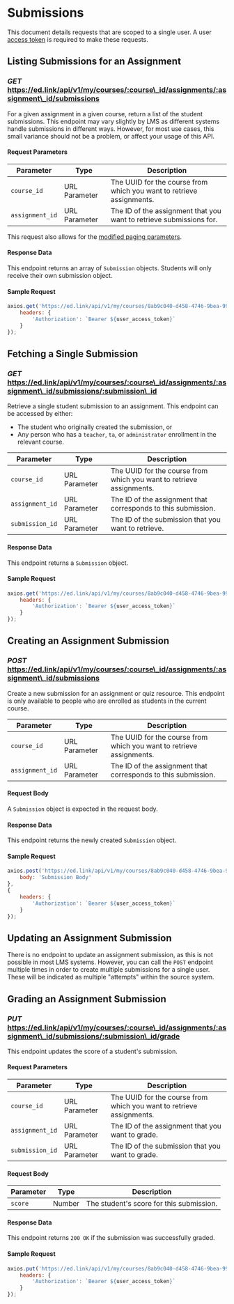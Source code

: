 # Submissions

<div class="card notice">
    <p>
        This document details requests that are scoped to a single user.
        A user <a href="/docs/user/authentication">access token</a> is required to make these requests.
    </p>
</div>

## Listing Submissions for an Assignment
### *GET* https://ed.link/api/v1/my/courses/:course\_id/assignments/:assignment\_id/submissions

For a given assignment in a given course, return a list of the student submissions. This endpoint may vary slightly by LMS as different systems handle submissions in different ways. However, for most use cases, this small variance should not be a problem, or affect your usage of this API.

#### Request Parameters

| Parameter | Type | Description |
|---|---|---|
| `course_id` | URL Parameter | The UUID for the course from which you want to retrieve assignments. |
| `assignment_id` | URL Parameter | The ID of the assignment that you want to retrieve submissions for. |

This request also allows for the [modified paging parameters](/docs/graph/paginated-requests).

#### Response Data

This endpoint returns an array of `Submission` objects. Students will only receive their own submission object.

#### Sample Request

``` javascript
axios.get('https://ed.link/api/v1/my/courses/8ab9c040-d458-4746-9bea-99f4b5066f17/assignments/74de393e-a5bc-43ee-b431-7826dfc59300/submissions', {
    headers: {
        'Authorization': `Bearer ${user_access_token}`
    }
});
```

## Fetching a Single Submission
### *GET* https://ed.link/api/v1/my/courses/:course\_id/assignments/:assignment\_id/submissions/:submission\_id

Retrieve a single student submission to an assignment. This endpoint can be accessed by either:

* The student who originally created the submission, or
* Any person who has a `teacher`, `ta`, or `administrator` enrollment in the relevant course.

| Parameter | Type | Description |
|---|---|---|
| `course_id` | URL Parameter | The UUID for the course from which you want to retrieve assignments. |
| `assignment_id` | URL Parameter | The ID of the assignment that corresponds to this submission. |
| `submission_id` | URL Parameter | The ID of the submission that you want to retrieve. |

#### Response Data

This endpoint returns a `Submission` object.

#### Sample Request

``` javascript
axios.get('https://ed.link/api/v1/my/courses/8ab9c040-d458-4746-9bea-99f4b5066f17/assignments/74de393e-a5bc-43ee-b431-7826dfc59300/submissions/cba2306c-d2a5-420e-9b2f-715f53788885', {
    headers: {
        'Authorization': `Bearer ${user_access_token}`
    }
});
```

## Creating an Assignment Submission
### *POST* https://ed.link/api/v1/my/courses/:course\_id/assignments/:assignment\_id/submissions

Create a new submission for an assignment or quiz resource. This endpoint is only available to people who are enrolled as students in the current course.

| Parameter | Type | Description |
|---|---|---|
| `course_id` | URL Parameter | The UUID for the course from which you want to retrieve assignments. |
| `assignment_id` | URL Parameter | The ID of the assignment that corresponds to this submission. |

#### Request Body

A `Submission` object is expected in the request body.

#### Response Data

This endpoint returns the newly created `Submission` object.

#### Sample Request

``` javascript
axios.post('https://ed.link/api/v1/my/courses/8ab9c040-d458-4746-9bea-99f4b5066f17/assignments/74de393e-a5bc-43ee-b431-7826dfc59300/submissions', {
    body: 'Submission Body'
},
{
    headers: {
        'Authorization': `Bearer ${user_access_token}`
    }
});
```

## Updating an Assignment Submission

There is no endpoint to update an assignment submission, as this is not possible in most LMS systems. However, you can call the `POST` endpoint multiple times in order to create multiple submissions for a single user. These will be indicated as multiple "attempts" within the source system.

## Grading an Assignment Submission
### *PUT* https://ed.link/api/v1/my/courses/:course\_id/assignments/:assignment\_id/submissions/:submission\_id/grade

This endpoint updates the score of a student's submission.

#### Request Parameters

| Parameter | Type | Description |
|---|---|---|
| `course_id` | URL Parameter | The UUID for the course from which you want to retrieve assignments. |
| `assignment_id` | URL Parameter | The ID of the assignment that you want to grade. |
| `submission_id` | URL Parameter | The ID of the submission that you want to grade. |

#### Request Body

| Parameter | Type | Description |
|---|---|---|
| `score` | Number | The student's score for this submission. |

#### Response Data

This endpoint returns `200 OK` if the submission was successfully graded.

#### Sample Request

``` javascript
axios.put('https://ed.link/api/v1/my/courses/8ab9c040-d458-4746-9bea-99f4b5066f17/assignments/74de393e-a5bc-43ee-b431-7826dfc59300/submissions/cba2306c-d2a5-420e-9b2f-715f53788885', {
    headers: {
        'Authorization': `Bearer ${user_access_token}`
    }
});
```